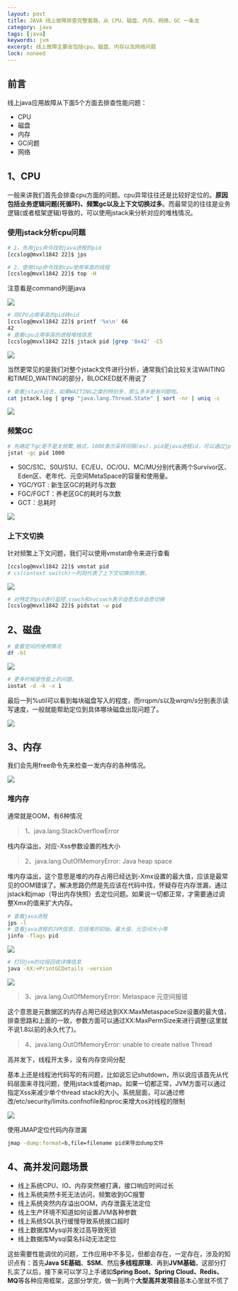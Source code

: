 ```yaml
---
layout: post
title: JAVA 线上故障排查完整套路，从 CPU、磁盘、内存、网络、GC 一条龙
category: java
tags: [java]
keywords: jvm
excerpt: 线上故障主要会包括cpu、磁盘、内存以及网络问题
lock: noneed
---
```


## 前言

线上java应用故障从下面5个方面去排查性能问题：

- CPU
- 磁盘
- 内存
- GC问题
- 网络

## 1、CPU

一般来讲我们首先会排查cpu方面的问题。cpu异常往往还是比较好定位的。**原因包括业务逻辑问题(死循环)、频繁gc以及上下文切换过多**。而最常见的往往是业务逻辑(或者框架逻辑)导致的，可以使用jstack来分析对应的堆栈情况。

### 使用jstack分析cpu问题

```sh
# 1、先用jps命令找到java进程的pid
[ccslog@mvxl1842 22]$ jps

# 2、使用top命令找到cpu使用率高的线程
[ccslog@mvxl1842 22]$ top -H
```

注意看是command列是java

![](\assets\images\2020\java\top-java.jpg)

```sh
# 将CPU占用率高的pid转nid
[ccslog@mvxl1842 22]$ printf '%x\n' 66
42
# 查看cpu占用率高的进程堆栈信息
[ccslog@mvxl1842 22]$ jstack pid |grep '0x42' -C5
```

![](\assets\images\2020\java\top-java-2.jpg)

当然更常见的是我们对整个jstack文件进行分析，通常我们会比较关注WAITING和TIMED_WAITING的部分，BLOCKED就不用说了

```sh
# 查看jstack日志，如果WAITING之类的特别多，那么多半是有问题啦。
cat jstack.log | grep "java.lang.Thread.State" | sort -nr | uniq -c
```

![](\assets\images\2020\java\jstack-log.jpg)

### 频繁GC

```sh
# 先确定下gc是不是太频繁,格式，1000表示采样间隔(ms)，pid是java进程id，可以通过jps命令获取，或者top命令获取
jstat -gc pid 1000
```

- S0C/S1C、S0U/S1U、EC/EU、OC/OU、MC/MU分别代表两个Survivor区、Eden区、老年代、元空间MetaSpace的容量和使用量。
- YGC/YGT : 新生区GC的耗时与次数
- FGC/FGCT：养老区GC的耗时与次数
- GCT：总耗时

![](\assets\images\2020\java\top-java-3.jpg)

### 上下文切换

针对频繁上下文问题，我们可以使用vmstat命令来进行查看

```sh
[ccslog@mvxl1842 22]$ vmstat pid 
# cs(context switch)一列则代表了上下文切换的次数。
```

![](\assets\images\2020\java\top-java-4.jpg)

```sh
# 对特定的pid进行监控,cswch和nvcswch表示自愿及非自愿切换
[ccslog@mvxl1842 22]$ pidstat -w pid 
```



## 2、磁盘

```sh
# 查看空间的使用情况
df -hl
```

![](\assets\images\2020\java\df-hl.png)

```sh
# 更多时候是性能上的问题，
iostat -d -k -x 1
```

最后一列%util可以看到每块磁盘写入的程度，而rrqpm/s以及wrqm/s分别表示读写速度，一般就能帮助定位到具体哪块磁盘出现问题了。

![](\assets\images\2020\java\iostat.png)

## 3、内存

我们会先用free命令先来检查一发内存的各种情况。

![](\assets\images\2020\java\top-java-6.jpg)

### 堆内存

通常就是OOM，有6种情况

> 1、java.lang.StackOverflowError

栈内存溢出，对应-Xss参数设置的栈大小

> 2、java.lang.OutOfMemoryError: Java heap space

堆内存溢出，这个意思是堆的内存占用已经达到-Xmx设置的最大值，应该是最常见的OOM错误了。解决思路仍然是先应该在代码中找，怀疑存在内存泄漏，通过jstack和jmap（导出内存快照）去定位问题。如果说一切都正常，才需要通过调整Xmx的值来扩大内存。

```sh
# 查看java进程 
jps -l
# 查看java进程的JVM信息，包括堆的初始，最大值，元空间大小等
jinfo -flags pid
```

![](\assets\images\2020\java\jinfo.png)

```sh
# 打印jvm的垃圾回收详情信息
java -XX:+PrintGCDetails -version
```

![](\assets\images\2020\java\java-print-gcdetails.jpg)



> 3、java.lang.OutOfMemoryError: Metaspace 元空间报错

这个意思是元数据区的内存占用已经达到XX:MaxMetaspaceSize设置的最大值，排查思路和上面的一致，参数方面可以通过XX:MaxPermSize来进行调整(这里就不说1.8以前的永久代了)。

> 4、java.lang.OutOfMemoryError: unable to create  native Thread

高并发下，线程开太多，没有内存空间分配

基本上还是线程池代码写的有问题，比如说忘记shutdown，所以说应该首先从代码层面来寻找问题，使用jstack或者jmap。如果一切都正常，JVM方面可以通过指定Xss来减少单个thread stack的大小。系统层面，可以通过修改/etc/security/limits.confnofile和nproc来增大os对线程的限制

![](\assets\images\2020\java\linux-thread-limit.jpg)

使用JMAP定位代码内存泄漏

```sh
jmap -dump:format=b,file=filename pid来导出dump文件
```

## 4、高并发问题场景

- 线上系统CPU、IO、内存突然被打满，接口响应时间过长
- 线上系统突然卡死无法访问，频繁收到GC报警
- 线上系统突然内存溢出OOM，内存泄露无法定位
- 线上生产环境不知道如何设置JVM各种参数
- 线上系统SQL执行缓慢导致系统接口超时
- 线上数据库Mysql并发过高导致死锁
- 线上数据库Mysql莫名抖动无法定位

这些需要性能调优的问题，工作应用中不多见，但都会存在，一定存在，涉及的知识点有：首先**Java SE基础**、**SSM**、然后**多线程原理**、再到**JVM基础**，这部分打扎实了以后，接下来可以学习上手诸如**Spring Boot、Spring Cloud、Redis、MQ**等各种应用框架，这部分学完，做一到两个**大型高并发项目**基本心里就不慌了

